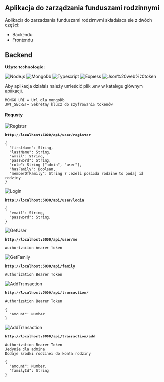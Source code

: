 ## Aplikacja do zarządzania funduszami rodzinnymi

Aplikacja do zarządzania funduszami rodzinnymi składająca się z dwóch części:

- Backendu
- Frontendu

## Backend

**Użyte technologie:**

![Node.js](https://img.shields.io/badge/node.js-339933?style=for-the-badge&logo=node.js&logoColor=white) ![MongoDb](https://img.shields.io/badge/mongodb-47A248?style=for-the-badge&logo=mongodb&logoColor=white) ![Typescript](https://img.shields.io/badge/Typescript-3178C6?style=for-the-badge&logo=Typescript&logoColor=white) ![Express](https://img.shields.io/badge/Express-000000?style=for-the-badge&logo=Express&logoColor=white) ![Json%20web%20token](https://img.shields.io/badge/Json%20web%20token-000000?style=for-the-badge&logo=Jsonwebtokens&logoColor=white)

Aby aplikacja działala należy umieścić plik .env w katalogu głównym aplikacji.

```
MONGO_URI = Url dla mongoDb
JWT_SECRET= Sekretny klucz do szyfrowania tokenów
```


#### Requsty

![Register](https://img.shields.io/static/v1?style=for-the-badge&label=Register&message=Post&color=yellow)

**`http://localhost:5000/api/user/register`**

```
{
  "firstName": String,
  "lastName": String,
  "email": String,
  "password": String,
  "role": String ["admin", "user"],
  "hasFamily": Boolean,
  "memberOfFamily": String ? Jezeli posiada rodzine to podaj id rodziny
}
````

![Login](https://img.shields.io/static/v1?style=for-the-badge&label=Login&message=Post&color=yellow)

**`http://localhost:5000/api/user/login`**

```
{
  "email": String,
  "password": String,
}
```

![GetUser](https://img.shields.io/static/v1?style=for-the-badge&label=Get%20User&message=Get&color=43a047)

**`http://localhost:5000/api/user/me`**

```
Authorization Bearer Token
```

![GetFamily](https://img.shields.io/static/v1?style=for-the-badge&label=Get%20family&message=Get&color=43a047)

**`http://localhost:5000/api/family`**

```
Authorization Bearer Token
```

![AddTransaction](https://img.shields.io/static/v1?style=for-the-badge&label=Add%20Transaction&message=Post&color=yellow)

**`http://localhost:5000/api/transaction/`**

```
Authorization Bearer Token

{
  "amount": Number
}
```

![AddTransaction](https://img.shields.io/static/v1?style=for-the-badge&label=Add%20Transaction&message=Post&color=yellow)

**`http://localhost:5000/api/transaction/add`**

```
Authorization Bearer Token
Jedynie dla admina
Dodaje środki rodzinei do konta rodziny

{
  "amount": Number,
  "familyId": String
}
```
